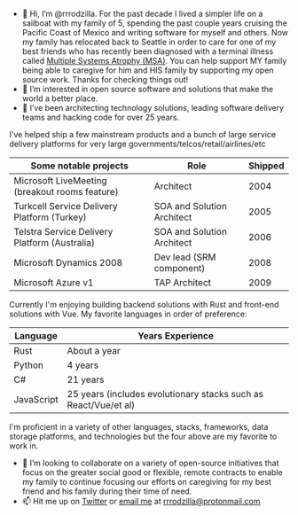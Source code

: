 - 👋 Hi, I’m @rrrodzilla.  For the past decade I lived a simpler life on a sailboat with my family of 5, spending the past couple years cruising the Pacific Coast of Mexico and writing software for myself and others.  Now my family has relocated back to Seattle in order to care for one of my best friends who has recently been diagnosed with a terminal illness called [Multiple Systems Atrophy (MSA)](https://www.multiplesystematrophy.org/about-msa/).  You can help support MY family being able to caregive for him and HIS family by supporting my open source work.  Thanks for checking things out!
- 👀 I’m interested in open source software and solutions that make the world a better place.
- 🌱 I’ve been architecting technology solutions, leading software delivery teams and hacking code for over 25 years.

I've helped ship a few mainstream products and a bunch of large service delivery platforms for very large governments/telcos/retail/airlines/etc

Some notable projects | Role | Shipped
------------ | ------------- | -------------
Microsoft LiveMeeting (breakout rooms feature) | Architect | 2004
Turkcell Service Delivery Platform (Turkey) | SOA and Solution Architect | 2005
Telstra Service Delivery Platform (Australia) | SOA and Solution Architect | 2006
Microsoft Dynamics 2008 | Dev lead (SRM component) | 2008
Microsoft Azure v1 | TAP Architect | 2009

Currently I'm enjoying building backend solutions with Rust and front-end solutions with Vue.  My favorite languages in order of preference:

Language | Years Experience
------------ | -------------
Rust | About a year
Python | 4 years
C# | 21 years
JavaScript | 25 years (includes evolutionary stacks such as React/Vue/et al)

I'm proficient in a variety of other languages, stacks, frameworks, data storage platforms, and technologies but the four above are my favorite to work in.

- 💞️ I’m looking to collaborate on a variety of open-source initiatives that focus on the greater social good or flexible, remote contracts to enable my family to continue focusing our efforts on caregiving for my best friend and his family during their time of need.
- 📫 Hit me up on [Twitter](https://www.twitter.com/rrrodziilla) or [email me](mailto://rrrodzilla@protonmail.com) at rrrodzilla@protonmail.com

<!---
rrrodzilla/rrrodzilla is a ✨ special ✨ repository because its `README.md` (this file) appears on your GitHub profile.
You can click the Preview link to take a look at your changes.
--->
